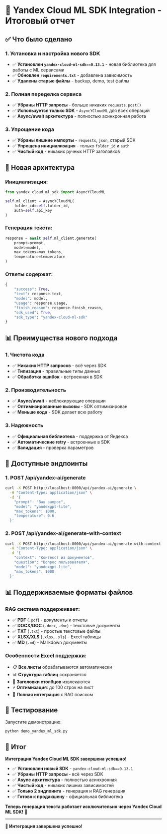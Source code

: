 # 🚀 Yandex Cloud ML SDK Integration - Итоговый отчет

## ✅ Что было сделано

### 1. **Установка и настройка нового SDK**
- ✅ **Установлен `yandex-cloud-ml-sdk==0.13.1`** - новая библиотека для работы с ML сервисами
- ✅ **Обновлен `requirements.txt`** - добавлена зависимость
- ✅ **Удалены старые файлы** - backup, demo, test файлы

### 2. **Полная переделка сервиса**
- ✅ **Убраны HTTP запросы** - больше никаких `requests.post()`
- ✅ **Используется только SDK** - `AsyncYCloudML` для всех операций
- ✅ **Async/await архитектура** - полностью асинхронная работа

### 3. **Упрощение кода**
- ✅ **Убраны лишние импорты** - `requests`, `json`, старый SDK
- ✅ **Упрощена инициализация** - только `folder_id` и `auth`
- ✅ **Чистый код** - никаких ручных HTTP заголовков

## 🔧 Новая архитектура

### **Инициализация:**
```python
from yandex_cloud_ml_sdk import AsyncYCloudML

self.ml_client = AsyncYCloudML(
    folder_id=self.folder_id,
    auth=self.api_key
)
```

### **Генерация текста:**
```python
response = await self.ml_client.generate(
    prompt=prompt,
    model=model,
    max_tokens=max_tokens,
    temperature=temperature
)
```

### **Ответы содержат:**
```python
{
    "success": True,
    "text": response.text,
    "model": model,
    "usage": response.usage,
    "finish_reason": response.finish_reason,
    "sdk_used": True,
    "sdk_type": "yandex-cloud-ml-sdk"
}
```

## 📊 Преимущества нового подхода

### **1. Чистота кода**
- ✅ **Никаких HTTP запросов** - всё через SDK
- ✅ **Типизация** - правильные типы данных
- ✅ **Обработка ошибок** - встроенная в SDK

### **2. Производительность**
- ✅ **Async/await** - неблокирующие операции
- ✅ **Оптимизированные вызовы** - SDK оптимизирован
- ✅ **Меньше кода** - SDK делает всю работу

### **3. Надежность**
- ✅ **Официальная библиотека** - поддержка от Яндекса
- ✅ **Автоматические retry** - встроенные в SDK
- ✅ **Валидация** - проверка параметров

## 🚀 Доступные эндпоинты

### **1. POST /api/yandex-ai/generate**
```bash
curl -X POST http://localhost:8000/api/yandex-ai/generate \
  -H "Content-Type: application/json" \
  -d '{
    "prompt": "Ваш запрос",
    "model": "yandexgpt-lite",
    "max_tokens": 1000,
    "temperature": 0.6
  }'
```

### **2. POST /api/yandex-ai/generate-with-context**
```bash
curl -X POST http://localhost:8000/api/yandex-ai/generate-with-context \
  -H "Content-Type: application/json" \
  -d '{
    "context": "Контекст из документов",
    "question": "Вопрос пользователя",
    "model": "yandexgpt-lite",
    "max_tokens": 1000
  }'
```

## 📊 Поддерживаемые форматы файлов

### **RAG система поддерживает:**
- ✅ **PDF** (`.pdf`) - документы и отчеты
- ✅ **DOCX/DOC** (`.docx`, `.doc`) - текстовые документы
- ✅ **TXT** (`.txt`) - простые текстовые файлы
- ✅ **XLSX/XLS** (`.xlsx`, `.xls`) - Excel таблицы
- ✅ **MD** (`.md`) - Markdown документы

### **Особенности Excel поддержки:**
- 📋 **Все листы** обрабатываются автоматически
- 📊 **Структура таблиц** сохраняется
- 🔢 **Заголовки столбцов** извлекаются
- ⚡ **Оптимизация**: до 100 строк на лист
- 🎯 **Полная интеграция** с RAG поиском

## 📝 Тестирование

Запустите демонстрацию:
```bash
python demo_yandex_ml_sdk.py
```

## 🎯 Итог

**Интеграция Yandex Cloud ML SDK завершена успешно!**

- ✅ **Установлен новый SDK** - `yandex-cloud-ml-sdk==0.13.1`
- ✅ **Убраны HTTP запросы** - всё через SDK
- ✅ **Async архитектура** - полностью асинхронная
- ✅ **Чистый код** - никаких лишних зависимостей
- ✅ **Только 2 эндпоинта** - генерация и RAG генерация
- ✅ **Готово к продакшену** - официальная библиотека

**Теперь генерация текста работает исключительно через Yandex Cloud ML SDK!** 🎉

---

**🚀 Интеграция завершена успешно!**

